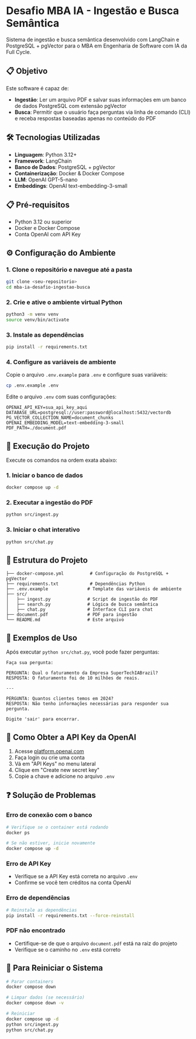 # Desafio MBA IA - Ingestão e Busca Semântica

Sistema de ingestão e busca semântica desenvolvido com LangChain e PostgreSQL + pgVector para o MBA em Engenharia de Software com IA da Full Cycle.

## 📋 Objetivo

Este software é capaz de:

- **Ingestão**: Ler um arquivo PDF e salvar suas informações em um banco de dados PostgreSQL com extensão pgVector
- **Busca**: Permitir que o usuário faça perguntas via linha de comando (CLI) e receba respostas baseadas apenas no conteúdo do PDF

## 🛠 Tecnologias Utilizadas

- **Linguagem**: Python 3.12+
- **Framework**: LangChain
- **Banco de Dados**: PostgreSQL + pgVector
- **Containerização**: Docker & Docker Compose
- **LLM**: OpenAI GPT-5-nano
- **Embeddings**: OpenAI text-embedding-3-small

## 📋 Pré-requisitos

- Python 3.12 ou superior
- Docker e Docker Compose
- Conta OpenAI com API Key

## ⚙️ Configuração do Ambiente

### 1. Clone o repositório e navegue até a pasta
```bash
git clone <seu-repositorio>
cd mba-ia-desafio-ingestao-busca
```

### 2. Crie e ative o ambiente virtual Python
```bash
python3 -m venv venv
source venv/bin/activate
```

### 3. Instale as dependências
```bash
pip install -r requirements.txt
```

### 4. Configure as variáveis de ambiente
Copie o arquivo `.env.example` para `.env` e configure suas variáveis:

```bash
cp .env.example .env
```

Edite o arquivo `.env` com suas configurações:
```env
OPENAI_API_KEY=sua_api_key_aqui
DATABASE_URL=postgresql://user:password@localhost:5432/vectordb
PG_VECTOR_COLLECTION_NAME=document_chunks
OPENAI_EMBEDDING_MODEL=text-embedding-3-small
PDF_PATH=./document.pdf
```

## 🚀 Execução do Projeto

Execute os comandos na ordem exata abaixo:

### 1. Iniciar o banco de dados
```bash
docker compose up -d
```

### 2. Executar a ingestão do PDF
```bash
python src/ingest.py
```

### 3. Iniciar o chat interativo
```bash
python src/chat.py
```

## 📁 Estrutura do Projeto

```
├── docker-compose.yml          # Configuração do PostgreSQL + pgVector
├── requirements.txt            # Dependências Python
├── .env.example               # Template das variáveis de ambiente
├── src/
│   ├── ingest.py              # Script de ingestão do PDF
│   ├── search.py              # Lógica de busca semântica
│   ├── chat.py                # Interface CLI para chat
├── document.pdf               # PDF para ingestão
└── README.md                  # Este arquivo
```

## 💬 Exemplos de Uso

Após executar `python src/chat.py`, você pode fazer perguntas:

```
Faça sua pergunta:

PERGUNTA: Qual o faturamento da Empresa SuperTechIABrazil?
RESPOSTA: O faturamento foi de 10 milhões de reais.

---

PERGUNTA: Quantos clientes temos em 2024?
RESPOSTA: Não tenho informações necessárias para responder sua pergunta.

Digite 'sair' para encerrar.
```

## 🔧 Como Obter a API Key da OpenAI

1. Acesse [platform.openai.com](https://platform.openai.com)
2. Faça login ou crie uma conta
3. Vá em "API Keys" no menu lateral
4. Clique em "Create new secret key"
5. Copie a chave e adicione no arquivo `.env`

## ❓ Solução de Problemas

### Erro de conexão com o banco
```bash
# Verifique se o container está rodando
docker ps

# Se não estiver, inicie novamente
docker compose up -d
```

### Erro de API Key
- Verifique se a API Key está correta no arquivo `.env`
- Confirme se você tem créditos na conta OpenAI

### Erro de dependências
```bash
# Reinstale as dependências
pip install -r requirements.txt --force-reinstall
```

### PDF não encontrado
- Certifique-se de que o arquivo `document.pdf` está na raiz do projeto
- Verifique se o caminho no `.env` está correto

## 🔄 Para Reiniciar o Sistema

```bash
# Parar containers
docker compose down

# Limpar dados (se necessário)
docker compose down -v

# Reiniciar
docker compose up -d
python src/ingest.py
python src/chat.py
```